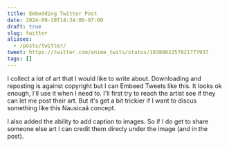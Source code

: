 ```yaml
---
title: Embedding Twitter Post
date: 2024-09-28T14:34:00-07:00
draft: true
slug: twitter
aliases:
  - /posts/twitter/
tweet: https://twitter.com/anime_twits/status/1838862257821777937
tags: []
---
```


I collect a lot of art that I would like to write about. Downloading and reposting is against copyright but I can Embeed Tweets like this. It looks ok enough, I'll use it when I need to. I'll first try to reach the artist see if they can let me post their art. But it's get a bit trickier if I want to discus something like this Nausicaä concept. 

I also added the ability to add caption to images. So if I do get to share someone else art I can credit them direcly under the image (and in the post).
